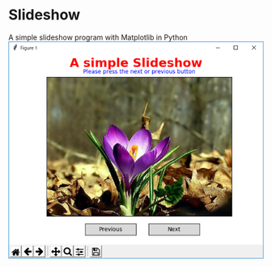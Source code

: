 # Slideshow
A simple slideshow program with Matplotlib in Python
![Alt text](screenshot.png "Screenshot")
